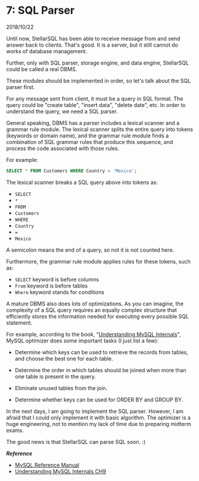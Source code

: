 # 7: SQL Parser

2018/10/22

Until now, StellarSQL has been able to receive message from and send answer back to clients. That's good. It is a server, but it still cannot do works of database management.

Further, only with SQL parser, storage engine, and data engine, StellarSQL could be called a real DBMS.

These modules should be implemented in order, so let's talk about the SQL parser first.

For any message sent from client, it must be a query in SQL format. The query could be "create table", "insert data", "delete date", etc. In order to understand the query, we need a SQL parser.

General speaking, DBMS has a parser includes a lexical scanner and a grammar rule module. The lexical scanner splits the entire query into tokens (keywords or domain name), and the grammar rule module finds a combination of SQL grammar rules that produce this sequence, and process the code associated with those rules.

For example:

```sql
SELECT * FROM Customers WHERE Country = 'Mexico';
```

The lexical scanner breaks a SQL query above into tokens as:

- `SELECT`
- `*`
- `FROM`
- `Customers`
- `WHERE`
- `Country`
- `=`
- `Mexico`

A semicolon means the end of a query, so not it is not counted here.

Furthermore, the grammar rule module applies rules for these tokens, such as:

- `SELECT` keyword is before columns
- `From` keyword is before tables
- `Where` keyword stands for conditions

A mature DBMS also does lots of optimizations. As you can imagine, the complexity of a SQL query requires an equally complex structure that efficiently stores the information needed for executing every possible SQL statement.

For example, according to the book, "[Understanding MySQL Internals](https://www.safaribooksonline.com/library/view/understanding-mysql-internals/0596009577/ch09s02.html)", MySQL optimizer does some important tasks (I just list a few):

- Determine which keys can be used to retrieve the records from tables, and choose the best one for each table.

- Determine the order in which tables should be joined when more than one table is present in the query.

- Eliminate unused tables from the join.

- Determine whether keys can be used for ORDER BY and GROUP BY.

In the next days, I am going to implement the SQL parser. However, I am afraid that I could only implement it with basic algorithm. The optimizer is a huge engineering, not to mention my lack of time due to preparing midterm exams.

The good news is that StellarSQL can parse SQL soon. :)

***Reference***

- [MySQL Reference Manual](https://dev.mysql.com/doc/refman/8.0/en)
- [Understanding MySQL Internals CH9](https://www.safaribooksonline.com/library/view/understanding-mysql-internals/0596009577/ch09.html)